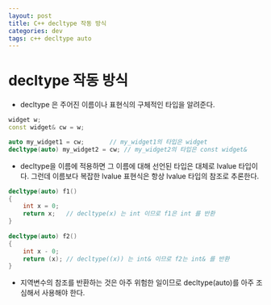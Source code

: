 ```yaml
---
layout: post
title: C++ decltype 작동 방식
categories: dev
tags: c++ decltype auto
---
```


# decltype 작동 방식
 - decltype 은 주어진 이름이나 표현식의 구체적인 타입을 알려준다.

```c++
widget w;
const widget& cw = w;

auto my_widget1 = cw;		// my_widget1의 타입은 widget
decltype(auto) my_widget2 = cw;	// my_widget2의 타입은 const widget&
```

 - decltype을 이름에 적용하면 그 이름에 대해 선언된 타입은 대체로 lvalue 타입이다. 그런데 이름보다 복잡한 lvalue 표현식은 항상 lvalue 타입의 참조로 추론한다. 
 
```c++
decltype(auto) f1()
{
 	int x = 0;
	return x;	// decltype(x) 는 int 이므로 f1은 int 를 반환
}
 
decltype(auto) f2()
{
 	int x - 0;
	return (x);	// decltype((x)) 는 int& 이므로 f2는 int& 를 반환
}
```

 - 지역변수의 참조를 반환하는 것은 아주 위험한 일이므로 decltype(auto)를 아주 조심해서 사용해야 한다.
